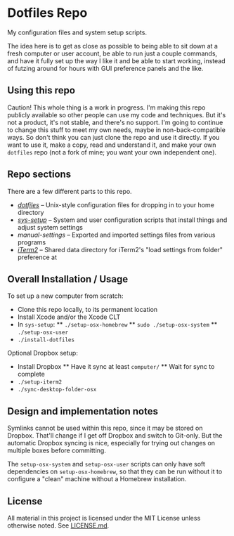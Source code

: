 #  Dotfiles Repo  #

My configuration files and system setup scripts.

The idea here is to get as close as possible to being able to sit down at a fresh computer or user account, be able to run just a couple commands, and have it fully set up the way I like it and be able to start working, instead of futzing around for hours with GUI preference panels and the like.

##  Using this repo  ##

Caution! This whole thing is a work in progress. I'm making this repo publicly available so other people can use my code and techniques. But it's not a product, it's not stable, and there's no support. I'm going to continue to change this stuff to meet my own needs, maybe in non-back-compatible ways. So don't think you can just clone the repo and use it directly. If you want to use it, make a copy, read and understand it, and make your own `dotfiles` repo (not a fork of mine; you want your own independent one).

##  Repo sections  ##

There are a few different parts to this repo.

* [*dotfiles*](dotfiles/README.md) – Unix-style configuration files for dropping in to your home directory
* [*sys-setup*](sys-setup/README.md) – System and user configuration scripts that install things and adjust system settings
* *manual-settings* – Exported and imported settings files from various programs
* [*iTerm2*](iTerm2/README.md) – Shared data directory for iTerm2's "load settings from folder" preference at

##   Overall Installation / Usage   ##

To set up a new computer from scratch:

* Clone this repo locally, to its permanent location
* Install Xcode and/or the Xcode CLT
* In `sys-setup`:
** `./setup-osx-homebrew`
** `sudo ./setup-osx-system`
** `./setup-osx-user`
* `./install-dotfiles`

Optional Dropbox setup:

* Install Dropbox
** Have it sync at least `computer/`
** Wait for sync to complete
* `./setup-iterm2`
* `./sync-desktop-folder-osx`

##  Design and implementation notes  ##

Symlinks cannot be used within this repo, since it may be stored on Dropbox. That'll change if I get off Dropbox and switch to Git-only. But the automatic Dropbox syncing is nice, especially for trying out changes on multiple boxes before committing.

The `setup-osx-system` and `setup-osx-user` scripts can only have soft dependencies on `setup-osx-homebrew`, so that they can be run without it to configure a "clean" machine without a Homebrew installation.

##  License  ##

All material in this project is licensed under the MIT License unless otherwise noted. See [LICENSE.md](LICENSE.md).
